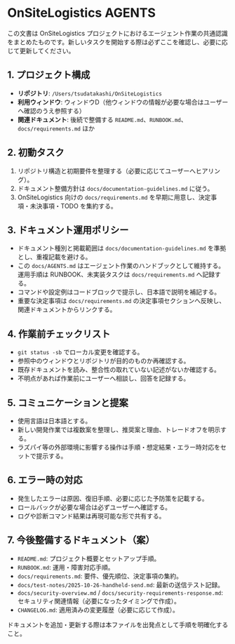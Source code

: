 # OnSiteLogistics AGENTS

この文書は OnSiteLogistics プロジェクトにおけるエージェント作業の共通認識をまとめたものです。新しいタスクを開始する際は必ずここを確認し、必要に応じて更新してください。

## 1. プロジェクト構成
- **リポジトリ**: `/Users/tsudatakashi/OnSiteLogistics`
- **利用ウィンドウ**: ウィンドウD（他ウィンドウの情報が必要な場合はユーザーへ確認のうえ参照する）
- **関連ドキュメント**: 後続で整備する `README.md`、`RUNBOOK.md`、`docs/requirements.md` ほか

## 2. 初動タスク
1. リポジトリ構造と初期要件を整理する（必要に応じてユーザーへヒアリング）。
2. ドキュメント整備方針は `docs/documentation-guidelines.md` に従う。
3. OnSiteLogistics 向けの `docs/requirements.md` を早期に用意し、決定事項・未決事項・TODO を集約する。

## 3. ドキュメント運用ポリシー
- ドキュメント種別と掲載範囲は `docs/documentation-guidelines.md` を準拠とし、重複記載を避ける。
- この `docs/AGENTS.md` はエージェント作業のハンドブックとして維持する。運用手順は RUNBOOK、未実装タスクは `docs/requirements.md` へ記録する。
- コマンドや設定例はコードブロックで提示し、日本語で説明を補記する。
- 重要な決定事項は `docs/requirements.md` の決定事項セクションへ反映し、関連ドキュメントからリンクする。

## 4. 作業前チェックリスト
- `git status -sb` でローカル変更を確認する。
- 参照中のウィンドウとリポジトリが目的のものか再確認する。
- 既存ドキュメントを読み、整合性の取れていない記述がないか確認する。
- 不明点があれば作業前にユーザーへ相談し、回答を記録する。

## 5. コミュニケーションと提案
- 使用言語は日本語とする。
- 新しい開発作業では複数案を整理し、推奨案と理由、トレードオフを明示する。
- ラズパイ等の外部環境に影響する操作は手順・想定結果・エラー時対応をセットで提示する。

## 6. エラー時の対応
- 発生したエラーは原因、復旧手順、必要に応じた予防策を記載する。
- ロールバックが必要な場合は必ずユーザーへ確認する。
- ログや診断コマンド結果は再現可能な形で共有する。

## 7. 今後整備するドキュメント（案）
- `README.md`: プロジェクト概要とセットアップ手順。
- `RUNBOOK.md`: 運用・障害対応手順。
- `docs/requirements.md`: 要件、優先順位、決定事項の集約。
- `docs/test-notes/2025-10-26-handheld-send.md`: 最新の送信テスト記録。
- `docs/security-overview.md` / `docs/security-requirements-response.md`: セキュリティ関連情報（必要になったタイミングで作成）。
- `CHANGELOG.md`: 適用済みの変更履歴（必要に応じて作成）。

ドキュメントを追加・更新する際は本ファイルを出発点として手順を明確化すること。
